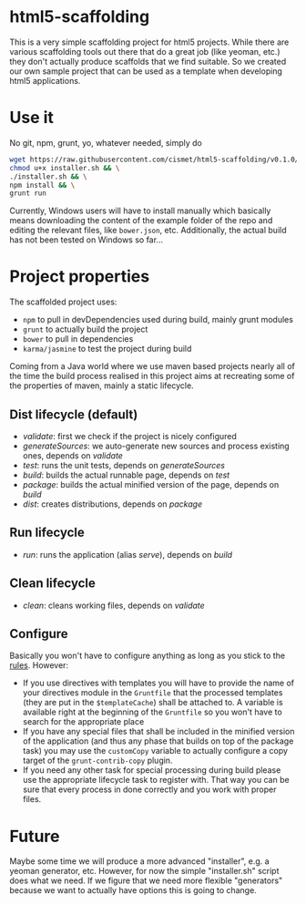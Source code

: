 html5-scaffolding
=================

This is a very simple scaffolding project for html5 projects. While there are various scaffolding tools out there that do a great job (like yeoman, etc.) they don't actually produce scaffolds that we find suitable. So we created our own sample project that can be used as a template when developing html5 applications.

Use it
===
No git, npm, grunt, yo, whatever needed, simply do

```sh
wget https://raw.githubusercontent.com/cismet/html5-scaffolding/v0.1.0/installer.sh && \
chmod u+x installer.sh && \
./installer.sh && \
npm install && \
grunt run
```

Currently, Windows users will have to install manually which basically means downloading the content of the example folder of the repo and editing the relevant files, like <code>bower.json</code>, etc. Additionally, the actual build has not been tested on Windows so far...

Project properties
===
The scaffolded project uses:
* <code>npm</code> to pull in devDependencies used during build, mainly grunt modules
* <code>grunt</code> to actually build the project
* <code>bower</code> to pull in dependencies
* <code>karma/jasmine</code> to test the project during build
 
Coming from a Java world where we use maven based projects nearly all of the time the build process realised in this project aims at recreating some of the properties of maven, mainly a static lifecycle.

## Dist lifecycle (default)
* _validate_: first we check if the project is nicely configured
* _generateSources_: we auto-generate new sources and process existing ones, depends on _validate_
* _test_: runs the unit tests, depends on _generateSources_
* _build_: builds the actual runnable page, depends on _test_
* _package_: builds the actual minified version of the page, depends on _build_
* _dist_: creates distributions, depends on _package_

## Run lifecycle
* _run_: runs the application (alias _serve_), depends on _build_

## Clean lifecycle
* _clean_: cleans working files, depends on _validate_

## Configure
Basically you won't have to configure anything as long as you stick to the [rules](https://github.com/cismet/html5-scaffolding/wiki/cismet-HTML5-projects:-rules-and-recommendations). However:

* If you use directives with templates you will have to provide the name of your directives module in the <code>Gruntfile</code> that the processed templates (they are put in the <code>$templateCache</code>) shall be attached to. A variable is available right at the beginning of the <code>Gruntfile</code> so you won't have to search for the appropriate place
* If you have any special files that shall be included in the minified version of the application (and thus any phase that builds on top of the package task) you may use the <code>customCopy</code> variable to actually configure a copy target of the <code>grunt-contrib-copy</code> plugin.
* If you need any other task for special processing during build please use the appropriate lifecycle task to register with. That way you can be sure that every process in done correctly and you work with proper files.

Future
===
Maybe some time we will produce a more advanced "installer", e.g. a yeoman generator, etc. However, for now the simple "installer.sh" script does what we need. If we figure that we need more flexible "generators" because we want to actually have options this is going to change.
